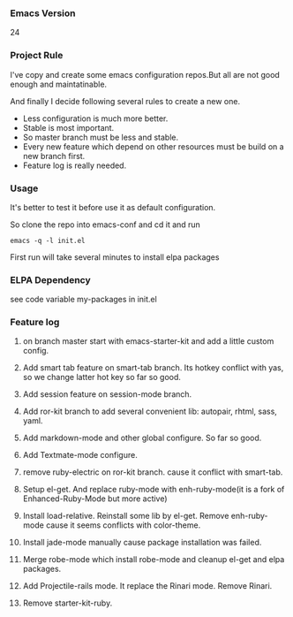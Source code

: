 ### Emacs Version
24

### Project Rule
I've copy and create some emacs configuration repos.But all are not good enough and maintatinable.

And finally I decide following several rules to create a new one.

* Less configuration is much more better.
* Stable is most important.
* So master branch must be less and stable.
* Every new feature which depend on other resources must be build on a
  new branch first.
* Feature log is really needed.

### Usage
It's better to test it before use it as default configuration.

So clone the repo into emacs-conf and cd it and run
```shell
emacs -q -l init.el
```
First run will take several minutes to install elpa packages

### ELPA Dependency
see code variable my-packages in init.el

### Feature log

1. on branch master
start with emacs-starter-kit and add a little custom config.

2. Add smart tab feature on smart-tab branch. Its hotkey conflict with yas, so we change latter hot key
so far so good.

3. Add session feature on session-mode branch.

4. Add ror-kit branch to add several convenient lib: autopair, rhtml, sass, yaml.

5. Add markdown-mode and other global configure.
So far so good.

6. Add Textmate-mode configure.

7. remove ruby-electric on ror-kit branch. cause it conflict with smart-tab.

8. Setup el-get. And replace ruby-mode with enh-ruby-mode(it is a fork of Enhanced-Ruby-Mode but more active)

9. Install load-relative. Reinstall some lib by el-get. Remove enh-ruby-mode cause it seems conflicts with color-theme.

10. Install jade-mode manually cause package installation was failed.

11. Merge robe-mode which install robe-mode and cleanup el-get and elpa packages.

12. Add Projectile-rails mode. It replace the Rinari mode. Remove Rinari.

13. Remove starter-kit-ruby.


